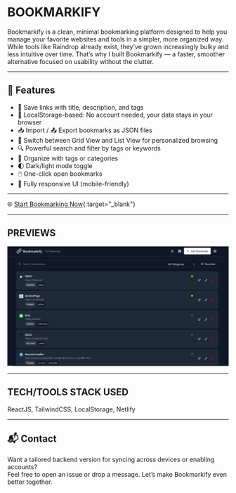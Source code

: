 # BOOKMARKIFY 

Bookmarkify is a clean, minimal bookmarking platform designed to help you manage your favorite websites and tools in a simpler, more organized way. While tools like Raindrop already exist, they’ve grown increasingly bulky and less intuitive over time. That’s why I built Bookmarkify — a faster, smoother alternative focused on usability without the clutter.

---

## 🧩 Features

- 📑 Save links with title, description, and tags
- 💾 LocalStorage-based: No account needed, your data stays in your browser
- 📥 Import / 📤 Export bookmarks as JSON files
- 🧭 Switch between Grid View and List View for personalized browsing
- 🔍 Powerful search and filter by tags or keywords
- 📂 Organize with tags or categories
- 🌓 Dark/light mode toggle
- 🖱️ One-click open bookmarks
- 📱 Fully responsive UI (mobile-friendly)

---

🌐 [Start Bookmarking Now](https://bookmarkify2.netlify.app/){:target="_blank"}

---

## PREVIEWS
![Bookmarkify](public/bookmarkify.png)

---

## TECH/TOOLS STACK USED

ReactJS, TailwindCSS, LocalStorage, Netlify

--- 

## 📬 Contact

Want a tailored backend version for syncing across devices or enabling accounts?  
Feel free to open an issue or drop a message. Let’s make Bookmarkify even better together.
